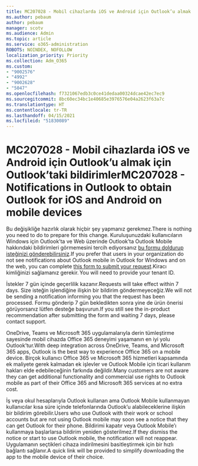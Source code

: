 ```yaml
---
title: MC207028 - Mobil cihazlarda iOS ve Android için Outlook’u almak için Outlook’taki bildirimler
ms.author: pebaum
author: pebaum
manager: scotv
ms.audience: Admin
ms.topic: article
ms.service: o365-administration
ROBOTS: NOINDEX, NOFOLLOW
localization_priority: Priority
ms.collection: Adm_O365
ms.custom:
- "9002576"
- "4992"
- "9002628"
- "5047"
ms.openlocfilehash: f7321067edb3c0ce41dedaa00324dcae42ec7ec9
ms.sourcegitcommit: 8bc60ec34bc1e40685e3976576e04a2623f63a7c
ms.translationtype: HT
ms.contentlocale: tr-TR
ms.lasthandoff: 04/15/2021
ms.locfileid: "51830089"
---
```

# <a name="mc207028---notifications-in-outlook-to-obtain-outlook-for-ios-and-android-on-mobile-devices"></a><span data-ttu-id="6139e-102">MC207028 - Mobil cihazlarda iOS ve Android için Outlook’u almak için Outlook’taki bildirimler</span><span class="sxs-lookup"><span data-stu-id="6139e-102">MC207028 - Notifications in Outlook to obtain Outlook for iOS and Android on mobile devices</span></span>

<span data-ttu-id="6139e-103">Bu değişikliğe hazırlık olarak hiçbir şey yapmanız gerekmez.</span><span class="sxs-lookup"><span data-stu-id="6139e-103">There is nothing you need to do to prepare for this change.</span></span> <span data-ttu-id="6139e-104">Kuruluşunuzdaki kullanıcıların Windows için Outlook’ta ve Web üzerinde Outlook’ta Outlook Mobile hakkındaki bildirimleri görmemesini tercih ediyorsanız [bu formu doldurup isteğinizi gönderebilirsiniz](https://aka.ms/MC207028).</span><span class="sxs-lookup"><span data-stu-id="6139e-104">If you prefer that users in your organization do not see notifications about Outlook mobile in Outlook for Windows and on the web, you can complete [this form to submit your request](https://aka.ms/MC207028).</span></span><span data-ttu-id="6139e-105">Kiracı kimliğinizi sağlamanız gerekir.</span><span class="sxs-lookup"><span data-stu-id="6139e-105"> You will need to provide your tenant ID.</span></span> 

<span data-ttu-id="6139e-106">İstekler 7 gün içinde geçerlilik kazanır.</span><span class="sxs-lookup"><span data-stu-id="6139e-106">Requests will take effect within 7 days.</span></span> <span data-ttu-id="6139e-107">Size isteğin işlendiğine ilişkin bir bildirim göndermeyeceğiz.</span><span class="sxs-lookup"><span data-stu-id="6139e-107">We will not be sending a notification informing you that the request has been processed.</span></span> <span data-ttu-id="6139e-108">Formu gönderip 7 gün bekledikten sonra yine de ürün önerisi görüyorsanız lütfen desteğe başvurun.</span><span class="sxs-lookup"><span data-stu-id="6139e-108">If you still see the in-product recommendation after submitting the form and waiting 7 days, please contact support.</span></span>

<span data-ttu-id="6139e-109">OneDrive, Teams ve Microsoft 365 uygulamalarıyla derin tümleştirme sayesinde mobil cihazda Office 365 deneyimi yaşamanın en iyi yolu Outlook’tur.</span><span class="sxs-lookup"><span data-stu-id="6139e-109">With deep integration across OneDrive, Teams, and Microsoft 365 apps, Outlook is the best way to experience Office 365 on a mobile device.</span></span> <span data-ttu-id="6139e-110">Birçok kullanıcı Office 365 ve Microsoft 365 hizmetleri kapsamında ek maliyete gerek kalmadan ek işlevler ve Outlook Mobile için ticari kullanım hakları elde edebileceğinin farkında değildir.</span><span class="sxs-lookup"><span data-stu-id="6139e-110">Many customers are not aware they can get additional functionality and commercial use rights to Outlook mobile as part of their Office 365 and Microsoft 365 services at no extra cost.</span></span>

<span data-ttu-id="6139e-111">İş veya okul hesaplarıyla Outlook kullanan ama Outlook Mobile kullanmayan kullanıcılar kısa süre içinde telefonlarında Outlook’u alabileceklerine ilişkin bir bildirim görebilir.</span><span class="sxs-lookup"><span data-stu-id="6139e-111">Users who use Outlook with their work or school accounts but are not using Outlook mobile may soon see a notice that they can get Outlook for their phone.</span></span> <span data-ttu-id="6139e-112">Bildirimi kapatır veya Outlook Mobile’ı kullanmaya başlarlarsa bildirim yeniden gösterilmez.</span><span class="sxs-lookup"><span data-stu-id="6139e-112">If they dismiss the notice or start to use Outlook mobile, the notification will not reappear.</span></span> <span data-ttu-id="6139e-113">Uygulamanın seçtikleri cihaza indirilmesini basitleştirmek için bir hızlı bağlantı sağlanır.</span><span class="sxs-lookup"><span data-stu-id="6139e-113">A quick link will be provided to simplify downloading the app to the mobile device of their choice.</span></span>
